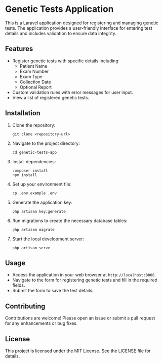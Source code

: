 # Genetic Tests Application

This is a Laravel application designed for registering and managing genetic tests. The application provides a user-friendly interface for entering test details and includes validation to ensure data integrity.

## Features

- Register genetic tests with specific details including:
  - Patient Name
  - Exam Number
  - Exam Type
  - Collection Date
  - Optional Report
- Custom validation rules with error messages for user input.
- View a list of registered genetic tests.

## Installation

1. Clone the repository:
   ```
   git clone <repository-url>
   ```

2. Navigate to the project directory:
   ```
   cd genetic-tests-app
   ```

3. Install dependencies:
   ```
   composer install
   npm install
   ```

4. Set up your environment file:
   ```
   cp .env.example .env
   ```

5. Generate the application key:
   ```
   php artisan key:generate
   ```

6. Run migrations to create the necessary database tables:
   ```
   php artisan migrate
   ```

7. Start the local development server:
   ```
   php artisan serve
   ```

## Usage

- Access the application in your web browser at `http://localhost:8000`.
- Navigate to the form for registering genetic tests and fill in the required fields.
- Submit the form to save the test details.

## Contributing

Contributions are welcome! Please open an issue or submit a pull request for any enhancements or bug fixes.

## License

This project is licensed under the MIT License. See the LICENSE file for details.
